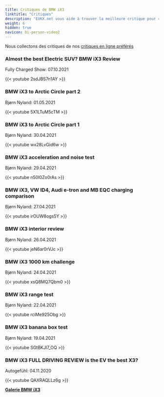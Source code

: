 ```yaml
---
title: Critiques de BMW iX3
linktitle: "Critiques"
description: "EVKX.net vous aide à trouver la meilleure critique pour ce modèle."
weight: 6
hidden: true
navicon: bi-person-video2
---
```

Nous collectons des critiques de nos [critiques en ligne préférés](../../../../../guides/evreviewers/)

<div class="container text-center shadow p-2 pe-4 mb-5 bg-body-tertiary rounded border">
<h3>Almost the best Electric SUV? BMW iX3 Review</h3>
<p>Fully Charged Show: 07.10.2021</p>

{{< youtube 2sdJBS7n1AY >}}

</div>
<div class="container text-center shadow p-2 pe-4 mb-5 bg-body-tertiary rounded border">
<h3>BMW iX3 to Arctic Circle part 2</h3>
<p>Bjørn Nyland: 01.05.2021</p>

{{< youtube 5X1LTuM5cTM >}}

</div>
<div class="container text-center shadow p-2 pe-4 mb-5 bg-body-tertiary rounded border">
<h3>BMW iX3 to Arctic Circle part 1</h3>
<p>Bjørn Nyland: 30.04.2021</p>

{{< youtube wx28LvGid6w >}}

</div>
<div class="container text-center shadow p-2 pe-4 mb-5 bg-body-tertiary rounded border">
<h3>BMW iX3 acceleration and noise test</h3>
<p>Bjørn Nyland: 29.04.2021</p>

{{< youtube n50I0Zo0rAs >}}

</div>
<div class="container text-center shadow p-2 pe-4 mb-5 bg-body-tertiary rounded border">
<h3>BMW iX3, VW ID4, Audi e-tron and MB EQC charging comparison</h3>
<p>Bjørn Nyland: 27.04.2021</p>

{{< youtube irOUW8ogs5Y >}}

</div>
<div class="container text-center shadow p-2 pe-4 mb-5 bg-body-tertiary rounded border">
<h3>BMW iX3 interior review</h3>
<p>Bjørn Nyland: 26.04.2021</p>

{{< youtube jeN6ar0rVJc >}}

</div>
<div class="container text-center shadow p-2 pe-4 mb-5 bg-body-tertiary rounded border">
<h3>BMW iX3 1000 km challenge</h3>
<p>Bjørn Nyland: 24.04.2021</p>

{{< youtube xsQ8MQ7Qbm0 >}}

</div>
<div class="container text-center shadow p-2 pe-4 mb-5 bg-body-tertiary rounded border">
<h3>BMW iX3 range test</h3>
<p>Bjørn Nyland: 22.04.2021</p>

{{< youtube rciMe925Obg >}}

</div>
<div class="container text-center shadow p-2 pe-4 mb-5 bg-body-tertiary rounded border">
<h3>BMW iX3 banana box test</h3>
<p>Bjørn Nyland: 19.04.2021</p>

{{< youtube SGtBKJl7_OQ >}}

</div>
<div class="container text-center shadow p-2 pe-4 mb-5 bg-body-tertiary rounded border">
<h3>BMW iX3 FULL DRIVING REVIEW is the EV the best X3?</h3>
<p>Autogefühl: 04.11.2020</p>

{{< youtube QAXRAQLLz6g >}}

</div>
<div class="mt-3 mb-3">
<a href="../gallery/" class="text-decoration-none text-black">
<strong><i class="bi-arrow-left"></i>Galerie  </strong>
</a>
<a href="../" class="text-decoration-none text-black float-end">
<strong>BMW iX3 <i class="bi-arrow-right"></i></strong>
</a>
</div>
